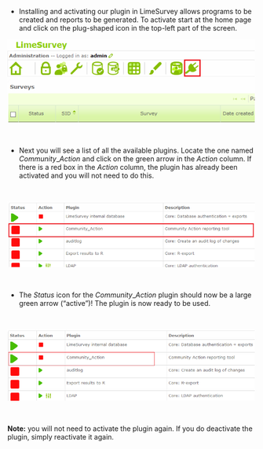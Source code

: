 * Installing and activating our plugin in LimeSurvey allows programs to be created and reports to be generated. To activate start at the home page and click on the plug-shaped icon in the top-left part of the screen.

![Install Plugin](../img/install-plugin.png)

<br />

* Next you will see a list of all the available plugins. Locate the one named _Community_\__Action_ and click on the green arrow in the _Action_ column. If there is a red box in the _Action_ column, the plugin has already been activated and you will not need to do this.

<br />

![Community_Action Plugin](../img/ca-plugin.png)

<br />

* The _Status_ icon for the _Community_\__Action_ plugin should now be a large green arrow (“active”)! The plugin is now ready to be used. 

<br />

![Active Plugin](../img/active-plugin.png)

<br />

**Note:** you will not need to activate the plugin again. If you do deactivate the plugin, simply reactivate it again.